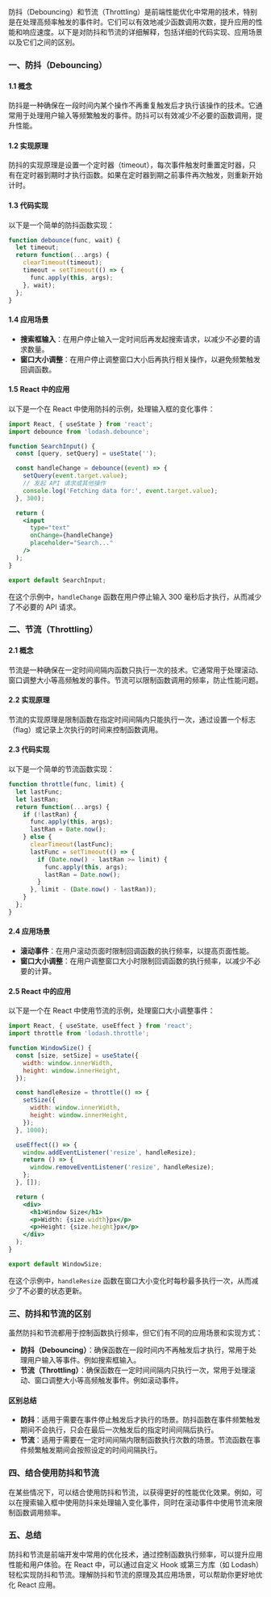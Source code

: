 防抖（Debouncing）和节流（Throttling）是前端性能优化中常用的技术，特别是在处理高频率触发的事件时。它们可以有效地减少函数调用次数，提升应用的性能和响应速度。以下是对防抖和节流的详细解释，包括详细的代码实现、应用场景以及它们之间的区别。

### 一、防抖（Debouncing）

#### 1.1 概念

防抖是一种确保在一段时间内某个操作不再重复触发后才执行该操作的技术。它通常用于处理用户输入等频繁触发的事件。防抖可以有效减少不必要的函数调用，提升性能。

#### 1.2 实现原理

防抖的实现原理是设置一个定时器（timeout），每次事件触发时重置定时器，只有在定时器到期时才执行函数。如果在定时器到期之前事件再次触发，则重新开始计时。

#### 1.3 代码实现

以下是一个简单的防抖函数实现：

```javascript
function debounce(func, wait) {
  let timeout;
  return function(...args) {
    clearTimeout(timeout);
    timeout = setTimeout(() => {
      func.apply(this, args);
    }, wait);
  };
}
```

#### 1.4 应用场景

- **搜索框输入**：在用户停止输入一定时间后再发起搜索请求，以减少不必要的请求数量。
- **窗口大小调整**：在用户停止调整窗口大小后再执行相关操作，以避免频繁触发回调函数。

#### 1.5 React 中的应用

以下是一个在 React 中使用防抖的示例，处理输入框的变化事件：

```jsx
import React, { useState } from 'react';
import debounce from 'lodash.debounce';

function SearchInput() {
  const [query, setQuery] = useState('');

  const handleChange = debounce((event) => {
    setQuery(event.target.value);
    // 发起 API 请求或其他操作
    console.log('Fetching data for:', event.target.value);
  }, 300);

  return (
    <input
      type="text"
      onChange={handleChange}
      placeholder="Search..."
    />
  );
}

export default SearchInput;
```

在这个示例中，`handleChange` 函数在用户停止输入 300 毫秒后才执行，从而减少了不必要的 API 请求。

### 二、节流（Throttling）

#### 2.1 概念

节流是一种确保在一定时间间隔内函数只执行一次的技术。它通常用于处理滚动、窗口调整大小等高频触发的事件。节流可以限制函数调用的频率，防止性能问题。

#### 2.2 实现原理

节流的实现原理是限制函数在指定时间间隔内只能执行一次，通过设置一个标志（flag）或记录上次执行的时间来控制函数调用。

#### 2.3 代码实现

以下是一个简单的节流函数实现：

```javascript
function throttle(func, limit) {
  let lastFunc;
  let lastRan;
  return function(...args) {
    if (!lastRan) {
      func.apply(this, args);
      lastRan = Date.now();
    } else {
      clearTimeout(lastFunc);
      lastFunc = setTimeout(() => {
        if (Date.now() - lastRan >= limit) {
          func.apply(this, args);
          lastRan = Date.now();
        }
      }, limit - (Date.now() - lastRan));
    }
  };
}
```

#### 2.4 应用场景

- **滚动事件**：在用户滚动页面时限制回调函数的执行频率，以提高页面性能。
- **窗口大小调整**：在用户调整窗口大小时限制回调函数的执行频率，以减少不必要的计算。

#### 2.5 React 中的应用

以下是一个在 React 中使用节流的示例，处理窗口大小调整事件：

```jsx
import React, { useState, useEffect } from 'react';
import throttle from 'lodash.throttle';

function WindowSize() {
  const [size, setSize] = useState({
    width: window.innerWidth,
    height: window.innerHeight,
  });

  const handleResize = throttle(() => {
    setSize({
      width: window.innerWidth,
      height: window.innerHeight,
    });
  }, 1000);

  useEffect(() => {
    window.addEventListener('resize', handleResize);
    return () => {
      window.removeEventListener('resize', handleResize);
    };
  }, []);

  return (
    <div>
      <h1>Window Size</h1>
      <p>Width: {size.width}px</p>
      <p>Height: {size.height}px</p>
    </div>
  );
}

export default WindowSize;
```

在这个示例中，`handleResize` 函数在窗口大小变化时每秒最多执行一次，从而减少了不必要的状态更新。

### 三、防抖和节流的区别

虽然防抖和节流都用于控制函数执行频率，但它们有不同的应用场景和实现方式：

- **防抖（Debouncing）**：确保函数在一段时间内不再触发后才执行，常用于处理用户输入等事件。例如搜索框输入。
- **节流（Throttling）**：确保函数在一定时间间隔内只执行一次，常用于处理滚动、窗口调整大小等高频触发事件。例如滚动事件。

#### 区别总结

- **防抖**：适用于需要在事件停止触发后才执行的场景。防抖函数在事件频繁触发期间不会执行，只会在最后一次触发后的指定时间间隔后执行。
- **节流**：适用于需要在一定时间间隔内限制函数执行次数的场景。节流函数在事件频繁触发期间会按照设定的时间间隔执行。

### 四、结合使用防抖和节流

在某些情况下，可以结合使用防抖和节流，以获得更好的性能优化效果。例如，可以在搜索输入框中使用防抖来处理输入变化事件，同时在滚动事件中使用节流来限制函数调用频率。

### 五、总结

防抖和节流是前端开发中常用的优化技术，通过控制函数执行频率，可以提升应用性能和用户体验。在 React 中，可以通过自定义 Hook 或第三方库（如 Lodash）轻松实现防抖和节流。理解防抖和节流的原理及其应用场景，可以帮助你更好地优化 React 应用。